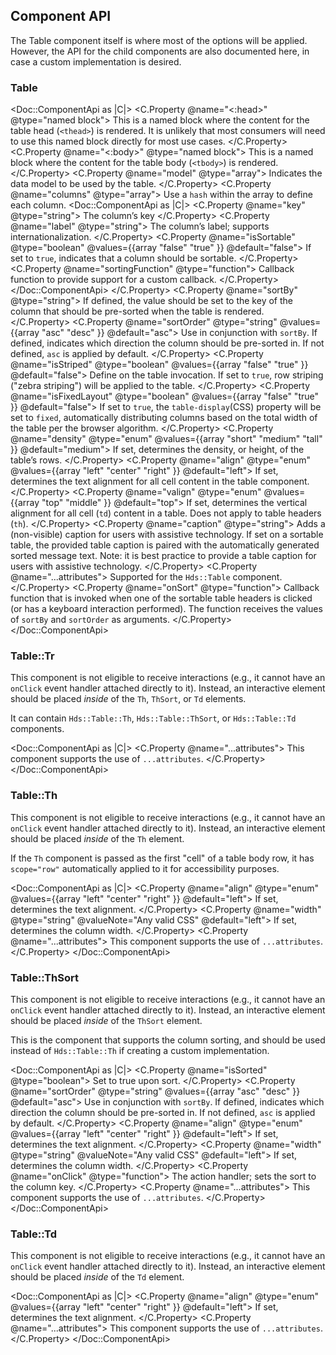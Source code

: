 ## Component API

The Table component itself is where most of the options will be applied. However, the API for the child components are also documented here, in case a custom implementation is desired.

### Table

<Doc::ComponentApi as |C|>
  <C.Property @name="<:head>" @type="named block">
    This is a named block where the content for the table head (`<thead>`) is rendered. It is unlikely that most consumers will need to use this named block directly for most use cases.
  </C.Property>
  <C.Property @name="<:body>" @type="named block">
    This is a named block where the content for the table body (`<tbody>`) is rendered.
  </C.Property>
  <C.Property @name="model" @type="array">
    Indicates the data model to be used by the table.
  </C.Property>
  <C.Property @name="columns" @type="array">
  Use a `hash` within the array to define each column.
    <Doc::ComponentApi as |C|>
      <C.Property @name="key" @type="string">
      The column’s key
      </C.Property>
      <C.Property @name="label" @type="string">
      The column’s label; supports internationalization.
      </C.Property>
      <C.Property @name="isSortable" @type="boolean" @values={{array "false" "true" }} @default="false">
      If set to `true`, indicates that a column should be sortable.
      </C.Property>
      <C.Property @name="sortingFunction" @type="function">
      Callback function to provide support for a custom callback.
      </C.Property>
    </Doc::ComponentApi>
  </C.Property>
  <C.Property @name="sortBy" @type="string">
    If defined, the value should be set to the key of the column that should be pre-sorted when the table is rendered.
  </C.Property>
  <C.Property @name="sortOrder" @type="string" @values={{array "asc" "desc" }} @default="asc">
    Use in conjunction with `sortBy`. If defined, indicates which direction the column should be pre-sorted in. If not defined, `asc` is applied by default.
  </C.Property>
  <C.Property @name="isStriped" @type="boolean" @values={{array "false" "true" }} @default="false">
    Define on the table invocation. If set to `true`, row striping ("zebra striping") will be applied to the table.
  </C.Property>
  <C.Property @name="isFixedLayout" @type="boolean" @values={{array "false" "true" }} @default="false">
    If set to `true`, the `table-display`(CSS) property will be set to `fixed`, automatically distributing columns based on the total width of the table per the browser algorithm.
  </C.Property>
  <C.Property @name="density" @type="enum" @values={{array "short" "medium" "tall" }} @default="medium">
    If set, determines the density, or height, of the table’s rows.
  </C.Property>
  <C.Property @name="align" @type="enum" @values={{array "left" "center" "right" }} @default="left">
    If set, determines the text alignment for all cell content in the table component.
  </C.Property>
  <C.Property @name="valign" @type="enum" @values={{array "top" "middle" }} @default="top">
    If set, determines the vertical alignment for all cell (`td`) content in a table. Does not apply to table headers (`th`).
  </C.Property>
  <C.Property @name="caption" @type="string">
    Adds a (non-visible) caption for users with assistive technology. If set on a sortable table, the provided table caption is paired with the automatically generated sorted message text. Note: it is best practice to provide a table caption for users with assistive technology.
  </C.Property>
  <C.Property @name="...attributes">
    Supported for the `Hds::Table` component.
  </C.Property>
  <C.Property @name="onSort" @type="function">
    Callback function that is invoked when one of the sortable table headers is clicked (or has a keyboard interaction performed). The function receives the values of `sortBy` and `sortOrder` as arguments.
  </C.Property>
</Doc::ComponentApi>

### Table::Tr

This component is not eligible to receive interactions (e.g., it cannot have an `onClick` event handler attached directly to it). Instead, an interactive element should be placed _inside_ of the `Th`, `ThSort`, or `Td` elements.

It can contain `Hds::Table::Th`, `Hds::Table::ThSort`, or `Hds::Table::Td` components.

<Doc::ComponentApi as |C|>
    <C.Property @name="...attributes">
    This component supports the use of `...attributes`.
  </C.Property>
</Doc::ComponentApi>

### Table::Th

This component is not eligible to receive interactions (e.g., it cannot have an `onClick` event handler attached directly to it). Instead, an interactive element should be placed _inside_ of the `Th` element.

If the `Th` component is passed as the first "cell" of a table body row, it has `scope="row"` automatically applied to it for accessibility purposes.

<Doc::ComponentApi as |C|>
  <C.Property @name="align" @type="enum" @values={{array "left" "center" "right" }} @default="left">
    If set, determines the text alignment.
  </C.Property>
  <C.Property @name="width" @type="string" @valueNote="Any valid CSS" @default="left">
    If set, determines the column width.
  </C.Property>
  <C.Property @name="...attributes">
    This component supports the use of `...attributes`.
  </C.Property>
</Doc::ComponentApi>

### Table::ThSort

This component is not eligible to receive interactions (e.g., it cannot have an `onClick` event handler attached directly to it). Instead, an interactive element should be placed _inside_ of the `ThSort` element.

This is the component that supports the column sorting, and should be used instead of `Hds::Table::Th` if creating a custom implementation.

<Doc::ComponentApi as |C|>
  <C.Property @name="isSorted" @type="boolean">
    Set to true upon sort.
  </C.Property>
  <C.Property @name="sortOrder" @type="string" @values={{array "asc" "desc" }} @default="asc">
    Use in conjunction with `sortBy`. If defined, indicates which direction the column should be pre-sorted in. If not defined, `asc` is applied by default.
  </C.Property>
  <C.Property @name="align" @type="enum" @values={{array "left" "center" "right" }} @default="left">
    If set, determines the text alignment.
  </C.Property>
  <C.Property @name="width" @type="string" @valueNote="Any valid CSS" @default="left">
    If set, determines the column width.
  </C.Property>
  <C.Property @name="onClick" @type="function">
    The action handler; sets the sort to the column key.
  </C.Property>
  <C.Property @name="...attributes">
    This component supports the use of `...attributes`.
  </C.Property>
</Doc::ComponentApi>

### Table::Td

This component is not eligible to receive interactions (e.g., it cannot have an `onClick` event handler attached directly to it). Instead, an interactive element should be placed _inside_ of the `Td` element.

<Doc::ComponentApi as |C|>
  <C.Property @name="align" @type="enum" @values={{array "left" "center" "right" }} @default="left">
    If set, determines the text alignment.
  </C.Property>
  <C.Property @name="...attributes">
    This component supports the use of `...attributes`.
  </C.Property>
</Doc::ComponentApi>
